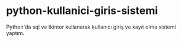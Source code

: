 # python-kullanici-giris-sistemi
Python'da sql ve tkinter kullanarak kullanıcı giriş ve kayıt olma sistemi yaptım. 
